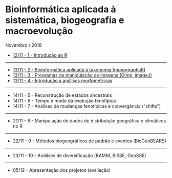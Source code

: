 # Bioinformática aplicada à sistemática, biogeografia e macroevolução

Novembro / 2018

- [12/11 - 1 - Introdução ao R](http://htmlpreview.github.io/?https://github.com/mreginato/Bioinformatica_aplicada_a_sistematica_biogeografia_e_macroevolucao/blob/master/Roteiros/1_Intro.html)
_____________________________________  

- [13/11 - 2 - Bioinformática aplicada à taxonomia (monographaR)](http://htmlpreview.github.io/?https://github.com/mreginato/Bioinformatica_aplicada_a_sistematica_biogeografia_e_macroevolucao/blob/master/Roteiros/2_monographaR.html)
- [13/11 - 3 - Programas de manipulação de imagens (Gimp, imageJ)](ttp://htmlpreview.github.io/?https://github.com/mreginato/Bioinformatica_aplicada_a_sistematica_biogeografia_e_macroevolucao/blob/master/Roteiros/3_imageJ.html)
- [13/11 - 4 - Introdução a análises morfométricas](http://htmlpreview.github.io/?https://github.com/mreginato/Bioinformatica_aplicada_a_sistematica_biogeografia_e_macroevolucao/blob/master/Roteiros/4_morfometria.html)

_____________________________________  

- 14/11 - 5 - Reconstrução de estados ancestrais
- 14/11 - 6 - Tempo e modo da evolução fenotípica
- 14/11 - 7 - Análises de mudanças fenotípicas e convergência ("shifts")
_____________________________________  
  
- 21/11 - 8 - Manipulação de dados de distribuição geográfica e climáticos no R
_____________________________________  

- 22/11 - 9 - Métodos biogeográficos de padrão e eventos (BioGeoBEARS)
_____________________________________  

- 23/11 - 10 - Análises de diversificação (BAMM, BiSSE, GeoSSE)
_____________________________________  

- 05/12 - Apresentação dos projetos (avaliação)

